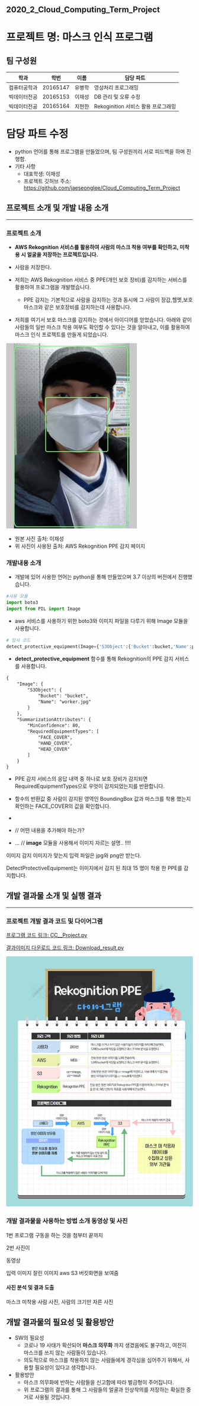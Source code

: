 ## 2020_2_Cloud_Computing_Term_Project
# 프로젝트 명: 마스크 인식 프로그램

## 팀 구성원

|학과|학번|이름|담당 파트|
|----------|---------|----------|----------|
|컴퓨터공학과|20165147|유병학|영상처리 프로그래밍|
|빅데이터전공|20165153|이재성|DB 관리 및 오류 수정|
|빅데이터전공|20165164|지현한|Rekoginition 서비스 활용 프로그래밍|


# 담당 파트 수정


- python 언어를 통해 프로그램을 만들었으며, 팀 구성원끼리 서로 피드백을 하며 진행함.
- 기타 사항
    - 대표학생: 이재성
    - 프로젝트 깃허브 주소: https://github.com/jaeseonglee/Cloud_Computing_Term_Project


## 프로젝트 소개 및 개발 내용 소개
---------
### 프로젝트 소개
- __AWS Rekognition 서비스를 활용하여 사람의 마스크 착용 여부를 확인하고, 미착용 시 얼굴을 저장하는 프로젝트입니다.__

 - 사람을 저장한다.


- 저희는 AWS Rekognition 서비스 중 PPE(개인 보호 장비)를 감지하는 서비스를 활용하여 프로그램을 개발했습니다.
    - PPE 감지는 기본적으로 사람을 감지하는 것과 동시에 그 사람이 장갑,헬멧,보호 마스크와 같은 보호장비를 감지하는데 사용합니다.

- 저희를 여기서 보호 마스크를 감지하는 것에서 아이디어를 얻었습니다. 아래와 같이 사람들의 일반 마스크 착용 여부도 확인할 수 있다는 것을 알아내고, 이를 활용하여 마스크 인식 프로젝트를 만들게 되었습니다.

![alt text](PPE_mask.png)

 - 원본 사진 출처: 이재성
 - 위 사진이 사용된 출처: AWS Rekognition PPE 감지 페이지

### 개발내용 소개


- 개발에 있어 사용한 언어는 python을 통해 만들었으며 3.7 이상의 버전에서 진행했습니다. 

```python
#사용 모듈
import boto3
import from PIL import Image
```
- aws 서비스를 사용하기 위한 boto3와 이미지 파일을 다루기 위해 Image 모듈을 사용합니다.

```python
# 임시 코드
detect_protective_equipment(Image={'S3Object':{'Bucket':bucket,'Name':photo}})
```
- __detect_protective_equipment__ 함수를 통해 Rekognition의 PPE 감지 서비스를 사용합니다. 



```
{
    "Image": {
        "S3Object": {
            "Bucket": "bucket",
            "Name": "worker.jpg"
        }
    },
    "SummarizationAttributes": {
        "MinConfidence": 80,
        "RequiredEquipmentTypes": [
            "FACE_COVER",
            "HAND_COVER",
            "HEAD_COVER"
        ]
    }
}
```
- PPE 감지 서비스의 응답 내역 중 하나로 보호 장비가 감지되면 RequiredEquipmentTypes으로 우엇이 감지되었는지를 반환합니다.


- 함수의 반환값 중 사람이 감지된 영역인 BoundingBox 값과 마스크를 착용 했는지 확인하는 FACE_COVER의 값을 확인합니다.

-

- // 어떤 내용을 추가해야 하는가?
- ... //  __image__ 모듈을 사용해서 이미지 자르는 설명..
!!!!


이미지 감지
이미지가 맞는지 입력 파일은 jpg와 png만 받는다.

DetectProtectiveEquipment는 이미지에서 감지 된 최대 15 명이 착용 한 PPE를 감지합니다.

## 개발 결과물 소개 및 실행 결과
----------------------------------
### 프로젝트 개발 결과 코드 및 다이어그램
[프로그램 코드 링크: CC__Project.py](https://github.com/jaeseonglee/Cloud_Computing_Term_Project/blob/main/CloudComputing_project.py)

[결과이미지 다운로드 코드 링크: Download_result.py](https://github.com/jaeseonglee/Cloud_Computing_Term_Project/blob/main/Download_result.py)


![alt text](Diagram.png)


### 개발 결과물을 사용하는 방법 소개 동영상 및 사진


1번 프로그램 구동을 하는 것을 첨부터 끝까지 

2번 사진이 

동영상


입력 이미지
잘린 이미지
aws S3 버킷화면을 보여줌



#### 사진 분석 및 결과 도출
마스크 미착용 사람 사진,
사람의 크기만 자른 사진 


## 개발 결과물의 필요성 및 활용방안
- SW의 필요성
    - 코로나 19 사태가 확산되어 __마스크 의무화__ 까지 생겼음에도 불구하고, 여전히 마스크를 쓰지 않는 사람들이 있습니다. 
    - 의도적으로 마스크를 착용하지 않는 사람들에게 경각심을 심어주기 위해서, 사용할 필요성이 있다고 생각합니다.
- 활용방안
    - 마스크 의무화에 반하는 사람들을 신고함에 따라 벌금형이 주어집니다.
    - 위 프로그램의 결과를 통해 그 사람들의 얼굴과 인상착의를 저장하는 확실한 증거로 사용될 것입니다.
     

